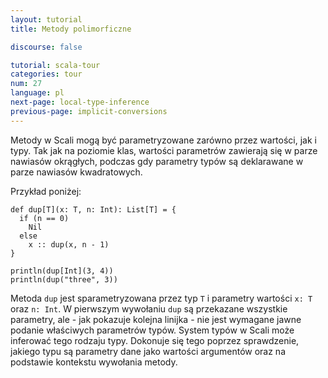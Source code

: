 ```yaml
---
layout: tutorial
title: Metody polimorficzne

discourse: false

tutorial: scala-tour
categories: tour
num: 27
language: pl
next-page: local-type-inference
previous-page: implicit-conversions
---
```


Metody w Scali mogą być parametryzowane zarówno przez wartości, jak i typy. Tak jak na poziomie klas, wartości parametrów zawierają się w parze nawiasów okrągłych, podczas gdy parametry typów są deklarawane w parze nawiasów kwadratowych.

Przykład poniżej:

```tut
def dup[T](x: T, n: Int): List[T] = {
  if (n == 0)
    Nil
  else
    x :: dup(x, n - 1)
}

println(dup[Int](3, 4))
println(dup("three", 3))
```

Metoda `dup` jest sparametryzowana przez typ `T` i parametry wartości `x: T` oraz `n: Int`. W pierwszym wywołaniu `dup` są przekazane wszystkie parametry, ale - jak pokazuje kolejna linijka - nie jest wymagane jawne podanie właściwych parametrów typów. System typów w Scali może inferować tego rodzaju typy. Dokonuje się tego poprzez sprawdzenie, jakiego typu są parametry dane jako wartości argumentów oraz na podstawie kontekstu wywołania metody.
